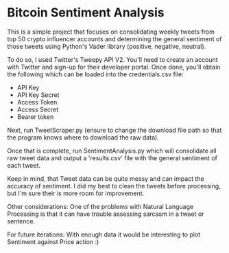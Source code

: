 
# Bitcoin Sentiment Analysis

This is a simple project that focuses on consolidating weekly tweets from top 50 crypto influencer accounts and determining the general sentiment of those tweets using Python's Vader library (positive, negative, neutral).

To do so, I used Twitter's Tweepy API V2. You'll need to create an account with Twitter and sign-up for their developer portal. Once done, you'll obtain the following which can be loaded into the credentials.csv file: 

- API Key
- API Key Secret
- Access Token
- Access Secret
- Bearer token

Next, run TweetScraper.py (ensure to change the download file path so that the program knows where to download the raw data).

Once that is complete, run SentimentAnalysis.py which will consolidate all raw tweet data and output a 'results.csv' file with the general sentiment of each tweet. 

Keep in mind, that Tweet data can be quite messy and can impact the accuracy of sentiment. I did my best to clean the tweets before processing, but I'm sure their is more room for improvement.

Other considerations: One of the problems with Natural Language Processing is that it can have trouble assessing sarcasm in a tweet or sentence.

For future iterations: With enough data it would be interesting to plot Sentiment against Price action :)

